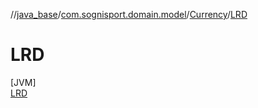 //[java_base](../../../../index.md)/[com.sognisport.domain.model](../../index.md)/[Currency](../index.md)/[LRD](index.md)

# LRD

[JVM]\
[LRD](index.md)
